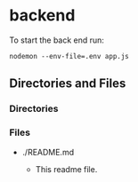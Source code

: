 # backend

To start the back end run:

`nodemon --env-file=.env app.js`

## Directories and Files

### Directories

### Files

- ./README.md

  - This readme file.
